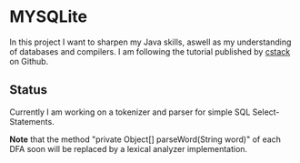 # MYSQLite

In this project I want to sharpen my Java skills, aswell as my understanding of databases and compilers.
I am following the tutorial published by [cstack](https://github.com/cstack/db_tutorial) on Github.

## Status
Currently I am working on a tokenizer and parser for simple SQL Select-Statements. 

**Note** that the method "private Object[] parseWord(String word)" of each DFA soon will be replaced by a lexical analyzer implementation.

